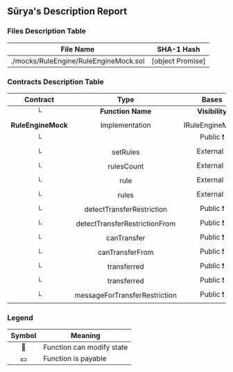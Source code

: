 ## Sūrya's Description Report

### Files Description Table


|  File Name  |  SHA-1 Hash  |
|-------------|--------------|
| ./mocks/RuleEngine/RuleEngineMock.sol | [object Promise] |


### Contracts Description Table


|  Contract  |         Type        |       Bases      |                  |                 |
|:----------:|:-------------------:|:----------------:|:----------------:|:---------------:|
|     └      |  **Function Name**  |  **Visibility**  |  **Mutability**  |  **Modifiers**  |
||||||
| **RuleEngineMock** | Implementation | IRuleEngineMock |||
| └ | <Constructor> | Public ❗️ | 🛑  |NO❗️ |
| └ | setRules | External ❗️ | 🛑  |NO❗️ |
| └ | rulesCount | External ❗️ |   |NO❗️ |
| └ | rule | External ❗️ |   |NO❗️ |
| └ | rules | External ❗️ |   |NO❗️ |
| └ | detectTransferRestriction | Public ❗️ |   |NO❗️ |
| └ | detectTransferRestrictionFrom | Public ❗️ |   |NO❗️ |
| └ | canTransfer | Public ❗️ |   |NO❗️ |
| └ | canTransferFrom | Public ❗️ |   |NO❗️ |
| └ | transferred | Public ❗️ |   |NO❗️ |
| └ | transferred | Public ❗️ |   |NO❗️ |
| └ | messageForTransferRestriction | Public ❗️ |   |NO❗️ |


### Legend

|  Symbol  |  Meaning  |
|:--------:|-----------|
|    🛑    | Function can modify state |
|    💵    | Function is payable |
